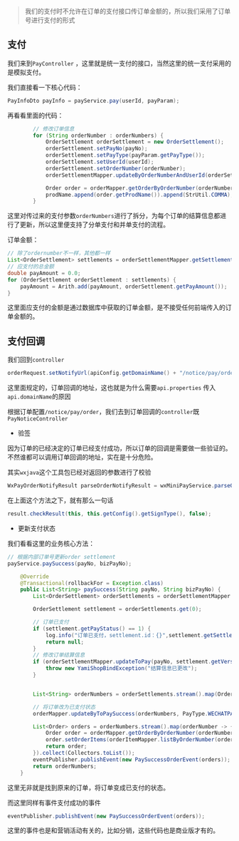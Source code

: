> 我们的支付时不允许在订单的支付接口传订单金额的，所以我们采用了订单号进行支付的形式

## 支付

我们来到`PayController` ，这里就是统一支付的接口，当然这里的统一支付采用的是模拟支付。

我们直接看一下核心代码：

```java
PayInfoDto payInfo = payService.pay(userId, payParam);
```

再看看里面的代码：

```java
        // 修改订单信息
        for (String orderNumber : orderNumbers) {
            OrderSettlement orderSettlement = new OrderSettlement();
            orderSettlement.setPayNo(payNo);
            orderSettlement.setPayType(payParam.getPayType());
            orderSettlement.setUserId(userId);
            orderSettlement.setOrderNumber(orderNumber);
            orderSettlementMapper.updateByOrderNumberAndUserId(orderSettlement);

            Order order = orderMapper.getOrderByOrderNumber(orderNumber);
            prodName.append(order.getProdName()).append(StrUtil.COMMA);
        }
```

这里对传过来的支付参数`orderNumbers`进行了拆分，为每个订单的结算信息都进行了更新，所以这里便支持了分单支付和并单支付的流程。



订单金额：

```java
// 除了ordernumber不一样，其他都一样
List<OrderSettlement> settlements = orderSettlementMapper.getSettlementsByPayNo(payNo);
// 应支付的总金额
double payAmount = 0.0;
for (OrderSettlement orderSettlement : settlements) {
    payAmount = Arith.add(payAmount, orderSettlement.getPayAmount());
}
```

这里面应支付的金额是通过数据库中获取的订单金额，是不接受任何前端传入的订单金额的。



## 支付回调



我们回到`controller`

```java
orderRequest.setNotifyUrl(apiConfig.getDomainName() + "/notice/pay/order");
```

这里面规定的，订单回调的地址，这也就是为什么需要`api.properties` 传入`api.domainName`的原因



根据订单配置`/notice/pay/order`，我们去到订单回调的`controller`既`PayNoticeController`

- 验签

因为订单的已经决定的订单已经支付成功，所以订单的回调是需要做一些验证的。不然谁都可以调用订单回调的地址，实在是十分危险。

其实`wxjava`这个工具包已经对返回的参数进行了校验

```java
WxPayOrderNotifyResult parseOrderNotifyResult = wxMiniPayService.parseOrderNotifyResult(xmlData);
```

在上面这个方法之下，就有那么一句话

```java
result.checkResult(this, this.getConfig().getSignType(), false);
```



- 更新支付状态

我们看看这里的业务核心方法：

```java
// 根据内部订单号更新order settlement
payService.paySuccess(payNo, bizPayNo);
```



```java
    @Override
    @Transactional(rollbackFor = Exception.class)
    public List<String> paySuccess(String payNo, String bizPayNo) {
        List<OrderSettlement> orderSettlements = orderSettlementMapper.selectList(new LambdaQueryWrapper<OrderSettlement>().eq(OrderSettlement::getPayNo, payNo));

        OrderSettlement settlement = orderSettlements.get(0);

        // 订单已支付
        if (settlement.getPayStatus() == 1) {
            log.info("订单已支付，settlement.id：{}",settlement.getSettlementId());
            return null;
        }
        // 修改订单结算信息
        if (orderSettlementMapper.updateToPay(payNo, settlement.getVersion()) < 1) {
            throw new YamiShopBindException("结算信息已更改");
        }


        List<String> orderNumbers = orderSettlements.stream().map(OrderSettlement::getOrderNumber).collect(Collectors.toList());

        // 将订单改为已支付状态
        orderMapper.updateByToPaySuccess(orderNumbers, PayType.WECHATPAY.value());

        List<Order> orders = orderNumbers.stream().map(orderNumber -> {
            Order order = orderMapper.getOrderByOrderNumber(orderNumber);
            order.setOrderItems(orderItemMapper.listByOrderNumber(orderNumber));
            return order;
        }).collect(Collectors.toList());
        eventPublisher.publishEvent(new PaySuccessOrderEvent(orders));
        return orderNumbers;
    }
```

这里无非就是找到原来的订单，将订单变成已支付的状态。



而这里同样有事件支付成功的事件

```java
eventPublisher.publishEvent(new PaySuccessOrderEvent(orders));
```

这里的事件也是和营销活动有关的，比如分销，这些代码也是商业版才有的。
